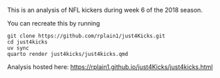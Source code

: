 This is an analysis of NFL kickers during week 6 of the 2018 season.

You can recreate this by running

```
git clone https://github.com/rplain1/just4Kicks.git
cd just4kicks
uv sync
quarto render just4kicks/just4kicks.qmd
```

Analysis hosted here: https://rplain1.github.io/just4Kicks/just4kicks.html
